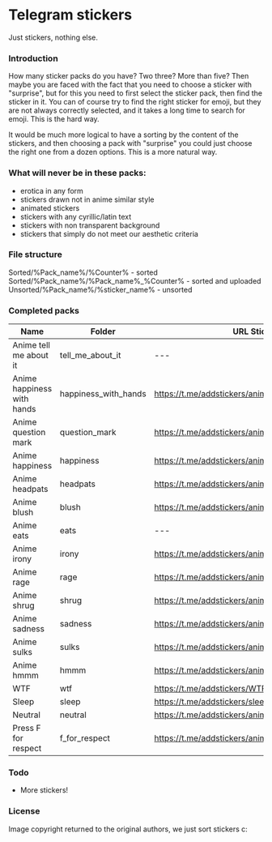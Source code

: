 # Telegram stickers
Just stickers, nothing else.

### Introduction
How many sticker packs do you have?  Two three?  More than five?  Then maybe you are faced with the fact that you need to choose a sticker with "surprise", but for this you need to first select the sticker pack, then find the sticker in it.  You can of course try to find the right sticker for emoji, but they are not always correctly selected, and it takes a long time to search for emoji.  This is the hard way.

It would be much more logical to have a sorting by the content of the stickers, and then choosing a pack with "surprise" you could just choose the right one from a dozen options.  This is a more natural way.

### What will never be in these packs:
* erotica in any form
* stickers drawn not in anime similar style
* animated stickers
* stickers with any cyrillic/latin text 
* stickers with non transparent background
* stickers that simply do not meet our aesthetic criteria

### File structure

Sorted/%Pack_name%/%Counter%              -  sorted
Sorted/%Pack_name%/%Pack_name%_%Counter%  -  sorted and uploaded
Unsorted/%Pack_name%/%sticker_name%       -  unsorted

### Completed packs
| Name                       | Folder               | URL Stickers                                        |
| ------                     | ------               | ------                                              |
| Anime tell me about it     | tell_me_about_it     | ---                                                 |
| Anime happiness with hands | happiness_with_hands | https://t.me/addstickers/anime_happiness_with_hands |
| Anime question mark        | question_mark        | https://t.me/addstickers/anime_question_mark        |
| Anime happiness            | happiness            | https://t.me/addstickers/anime_happiness            |
| Anime headpats             | headpats             | https://t.me/addstickers/anime_headpats             |
| Anime blush                | blush                | https://t.me/addstickers/anime_blush                |
| Anime eats                 | eats                 | ---                                                 |
| Anime irony                | irony                | https://t.me/addstickers/anime_irony                |
| Anime rage                 | rage                 | https://t.me/addstickers/anime_rage                 |
| Anime shrug                | shrug                | https://t.me/addstickers/anime_shrug                |
| Anime sadness              | sadness              | https://t.me/addstickers/anime_sadness              |
| Anime sulks                | sulks                | https://t.me/addstickers/anime_sulks                |
| Anime hmmm                 | hmmm                 | https://t.me/addstickers/anime_hmmm                 |
| WTF                        | wtf                  | https://t.me/addstickers/WTF_anime_reaction         |
| Sleep                      | sleep                | https://t.me/addstickers/sleep_anime_reaction       |
| Neutral                    | neutral              | https://t.me/addstickers/anime_neutral_reaction     |
| Press F for respect        | f_for_respect        | https://t.me/addstickers/anime_f_for_respect        |

### Todo
 - More stickers!

### License
Image copyright returned to the original authors, we just sort stickers c:
